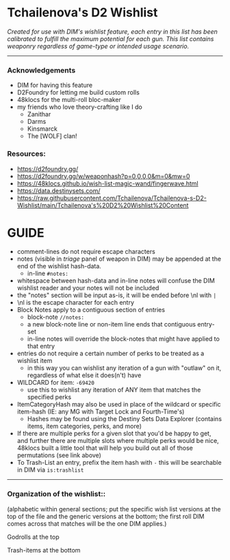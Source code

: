 # Tchailenova's D2 Wishlist
*Created for use with DIM's wishlist feature, each entry in this list has been calibrated to fulfill the maximum potential for each gun. This list contains weaponry regardless of game-type or intended usage scenario.*

-------------------
### Acknowledgements
- DIM for having this feature
- D2Foundry for letting me build custom rolls
- 48klocs for the multi-roll bloc-maker
- my friends who love theory-crafting like I do
  - Zanithar
  - Darms
  - Kinsmarck
  - The [WOLF] clan!

### Resources:
* https://d2foundry.gg/
* https://d2foundry.gg/w/weaponhash?p=0,0,0,0&m=0&mw=0
* https://48klocs.github.io/wish-list-magic-wand/fingerwave.html
* https://data.destinysets.com/
* https://raw.githubusercontent.com/Tchailenova/Tchailenova-s-D2-Wishlist/main/Tchailenova's%20D2%20Wishlist%20Content

# GUIDE
- comment-lines do not require escape characters
- notes (visible in *triage* panel of weapon in DIM) may be appended at the end of the wishlist hash-data.
	- in-line `#notes:`
- whitespace between hash-data and in-line notes will confuse the DIM wishlist reader and your notes will not be included
- the "notes" section will be input as-is, it will be ended before \nl with `|`
- \nl is the escape character for each entry
- Block Notes apply to a contiguous section of entries
	- block-note `//notes:`
	- a new block-note line or non-item line ends that contiguous entry-set
	- in-line notes will override the block-notes that might have applied to that entry
- entries do not require a certain number of perks to be treated as a wishlist item
	- in this way you can wishlist any iteration of a gun with "outlaw" on it, regardless of what else it does(n't) have
- WILDCARD for item: `-69420`
  - use this to wishlist any iteration of ANY item that matches the specified perks
- ItemCategoryHash may also be used in place of the wildcard or specific item-hash (IE: any MG with Target Lock and Fourth-Time's)
  - Hashes may be found using the Destiny Sets Data Explorer (contains items, item categories, perks, and more)
- If there are multiple perks for a given slot that you'd be happy to get, and further there are multiple slots where multiple perks would be nice, 48klocs built a little tool that will help you build out all of those permutations (see link above)
- To Trash-List an entry, prefix the item hash with `-` this will be searchable in DIM via `is:trashlist`
-------------------
### Organization of the wishlist::
(alphabetic within general sections; put the specific wish list versions at the top of the file and the generic versions at the bottom; the first roll DIM comes across that matches will be the one DIM applies.)

Godrolls at the top

Trash-items at the bottom
